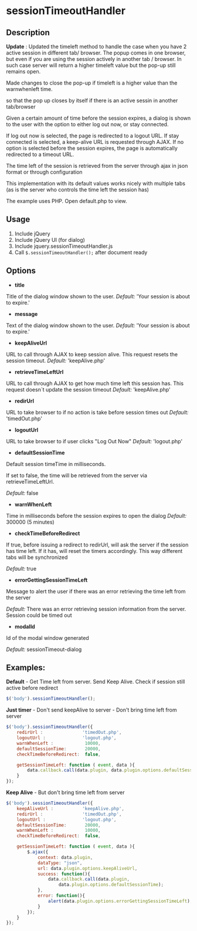 # sessionTimeoutHandler

## Description
**Update** : 
Updated the timeleft method to handle the case when you have 2 active session in different tab/ browser. 
The popup comes in one browser, but even if you are using the session actively in another tab / browser.
In such case server will return a higher timeleft value but the pop-up still remains open. 

Made changes to close the pop-up if timeleft is a higher value than the warnwhenleft time.


so that the pop up closes by itself if there is an active sessin in another tab/browser

Given a certain amount of time before the session expires, a dialog is shown to the user with the option to either log out now, or stay connected.

If log out now is selected, the page is redirected to a logout URL. If stay connected is selected, a keep-alive URL is requested through AJAX. If no option is selected before the session expires, the page is automatically redirected to a timeout URL.

The time left of the session is retrieved from the server through ajax in json format or through configuration

This implementation with its default values works nicely with multiple tabs (as is the server who controls the time left the session has)

The example uses PHP. Open default.php to view.

## Usage

1. Include jQuery
2. Include jQuery UI (for dialog)
3. Include jquery.sessionTimeoutHandler.js
4. Call `$.sessionTimeoutHandler();` after document ready

## Options

- **title**

Title of the dialog window shown to the user.
_Default:_ 'Your session is about to expire.'

- **message**

Text of the dialog window shown to the user.
_Default:_ 'Your session is about to expire.'

- **keepAliveUrl**

URL to call through AJAX to keep session alive. This request resets the session timeout.
_Default:_ 'keepAlive.php'

- **retrieveTimeLeftUrl**

URL to call through AJAX to get how much time left this session has. This request doesn´t update the session timeout
_Default:_ 'keepAlive.php'

- **redirUrl**

URL to take browser to if no action is take before session times out
_Default:_ 'timedOut.php'

- **logoutUrl**

URL to take browser to if user clicks "Log Out Now"
_Default:_ 'logout.php'

- **defaultSessionTime**

Default session timeTime in milliseconds.

If set to false, the time will be retrieved from the server via retrieveTimeLeftUrl.

_Default:_ false

- **warnWhenLeft**

Time in milliseconds before the session expires to open the dialog
_Default:_ 300000 (5 minutes)

- **checkTimeBeforeRedirect**

If true, before issuing a redirect to redirUrl, will ask the server if the session has time left. If it has, will reset the timers accordingly. This way different tabs will be synchronized

_Default:_ true

- **errorGettingSessionTimeLeft**

Message to alert the user if there was an error retrieving the time left from the server

_Default:_ There was an error retrieving session information from the server. Session could be timed out

- **modalId**

Id of the modal window generated

_Default:_ sessionTimeout-dialog

## Examples:

**Default** - Get Time left from server. Send Keep Alive. Check if session still active before redirect

```javascript
$('body').sessionTimeoutHandler();
```


**Just timer** - Don't send keepAlive to server - Don't bring time left from server

```javascript
$('body').sessionTimeoutHandler({
    redirUrl :               'timedOut.php',
    logoutUrl :              'logout.php',
    warnWhenLeft :            10000,
    defaultSessionTime:       20000,
    checkTimeBeforeRedirect:  false,

    getSessionTimeLeft: function ( event, data ){
    	data.callback.call(data.plugin, data.plugin.options.defaultSessionTime);
    }
});
```

**Keep Alive** - But don't bring time left from server
```javascript
$('body').sessionTimeoutHandler({
    keepAliveUrl :           'keepAlive.php',
    redirUrl :               'timedOut.php',
    logoutUrl :              'logout.php',
    defaultSessionTime:       20000,
    warnWhenLeft :            10000,
    checkTimeBeforeRedirect:  false,

    getSessionTimeLeft: function ( event, data ){
        $.ajax({
            context: data.plugin,
            dataType: "json",
            url: data.plugin.options.keepAliveUrl,
            success: function(){
        		data.callback.call(data.plugin,
        			data.plugin.options.defaultSessionTime);
            },
            error: function(){
                alert(data.plugin.options.errorGettingSessionTimeLeft);
            }
        });
    }
});

```